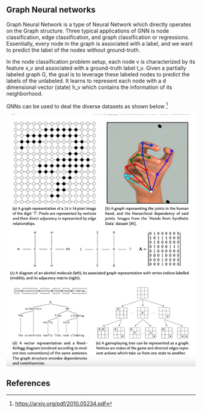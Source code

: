 ## Graph Neural networks


Graph Neural Network is a type of Neural Network which directly operates on the Graph structure. Three typical applications of GNN is node classification, edge classification, and graph classification or regressions. Essentially, every node in the graph is associated with a label, and we want to predict the label of the nodes without ground-truth.

In the node classification problem setup, each node v is characterized by its feature x_v and associated with a ground-truth label t_v. Given a partially labeled graph G, the goal is to leverage these labeled nodes to predict the labels of the unlabeled. It learns to represent each node with a d dimensional vector (state) h_v which contains the information of its neighborhood. 

GNNs can be used to deal the diverse datasets as shown below [^1]

![GNN](img/gnn.png)


## References
[^1]:https://arxiv.org/pdf/2010.05234.pdf
